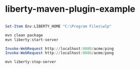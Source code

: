# liberty-maven-plugin-example

```powershell

Set-Item Env:LIBERTY_HOME "C:\Program Files\wlp"

mvn clean package
mvn liberty:start-server

Invoke-WebRequest http://localhost:9080/acme/ping
Invoke-WebRequest http://localhost:9080/acme/pong

mvn liberty:stop-server

```
